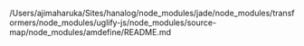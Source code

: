 /Users/ajimaharuka/Sites/hanalog/node_modules/jade/node_modules/transformers/node_modules/uglify-js/node_modules/source-map/node_modules/amdefine/README.md